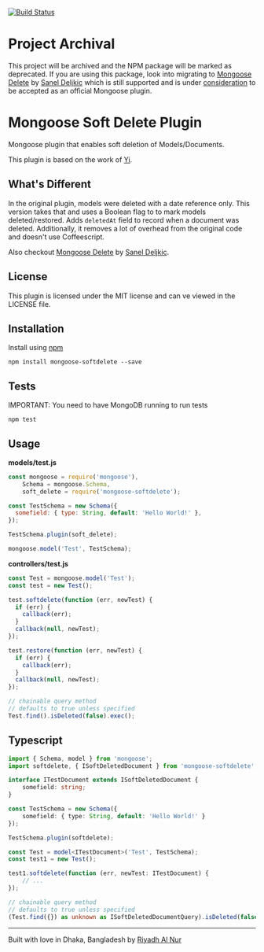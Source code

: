 [![Build Status](https://travis-ci.org/riyadhalnur/mongoose-softdelete.svg?branch=master)](https://travis-ci.org/riyadhalnur/mongoose-softdelete)

# Project Archival
This project will be archived and the NPM package will be marked as deprecated. If you are using this package, look into migrating to [Mongoose Delete](https://github.com/dsanel/mongoose-delete) by [Sanel Deljkic](https://github.com/dsanel) which is still supported and is under [consideration](https://github.com/dsanel/mongoose-delete/issues/159) to be accepted
as an official Mongoose plugin.

# Mongoose Soft Delete Plugin

Mongoose plugin that enables soft deletion of Models/Documents.

This plugin is based on the work of [Yi](https://github.com/yi).

## What's Different

In the original plugin, models were deleted with a date reference only. This version takes that and uses a Boolean flag to to mark models deleted/restored. Adds `deletedAt` field to record when a document was deleted. Additionally, it removes a lot of overhead from the original code and doesn't use Coffeescript.

Also checkout [Mongoose Delete](https://github.com/dsanel/mongoose-delete) by [Sanel Deljkic](https://github.com/dsanel).

## License

This plugin is licensed under the MIT license and can ve viewed in the LICENSE file.

## Installation

Install using [npm](https://npmjs.org)

```
npm install mongoose-softdelete --save
```

## Tests

IMPORTANT: You need to have MongoDB running to run tests

```
npm test
```

## Usage

**models/test.js**

```js
const mongoose = require('mongoose'),
    Schema = mongoose.Schema,
    soft_delete = require('mongoose-softdelete');

const TestSchema = new Schema({
  somefield: { type: String, default: 'Hello World!' },
});

TestSchema.plugin(soft_delete);

mongoose.model('Test', TestSchema);
```

**controllers/test.js**

```js
const Test = mongoose.model('Test');
const test = new Test();

test.softdelete(function (err, newTest) {
  if (err) {
    callback(err);
  }
  callback(null, newTest);
});

test.restore(function (err, newTest) {
  if (err) {
    callback(err);
  }
  callback(null, newTest);
});

// chainable query method
// defaults to true unless specified
Test.find().isDeleted(false).exec();
```

## Typescript

```ts
import { Schema, model } from 'mongoose';
import softdelete, { ISoftDeletedDocument } from 'mongoose-softdelete';

interface ITestDocument extends ISoftDeletedDocument {
    somefield: string;
}

const TestSchema = new Schema({
    somefield: { type: String, default: 'Hello World!' }
});

TestSchema.plugin(softdelete);

const Test = model<ITestDocument>('Test', TestSchema);
const test1 = new Test();

test1.softdelete(function (err, newTest: ITestDocument) {
    // ...
});

// chainable query method
// defaults to true unless specified
(Test.find({}) as unknown as ISoftDeletedDocumentQuery).isDeleted(false)
```

---

Built with love in Dhaka, Bangladesh by [Riyadh Al Nur](https://twitter.com/riyadhalnur)
